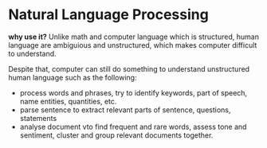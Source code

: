 # Natural Language Processing

**why use it?**
Unlike math and computer language which is structured, human language are ambiguious and unstructured, which makes computer difficult to understand.

Despite that, computer can still do something to understand unstructured human language such as the following:
- process words and phrases, try to identify keywords, part of speech, name entities, quantities, etc.
- parse sentence to extract relevant parts of sentence, questions, statements
- analyse document vto find frequent and rare words, assess tone and sentiment, cluster and group relevant documents together.
